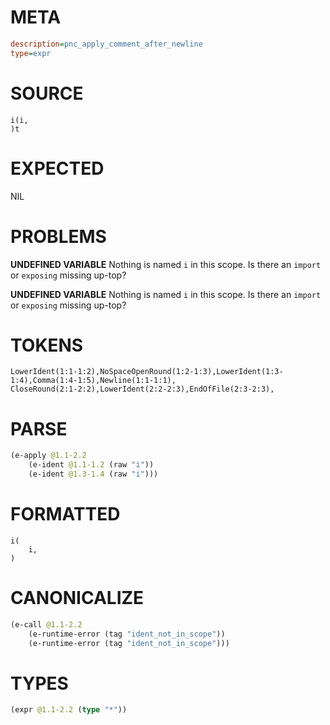 # META
~~~ini
description=pnc_apply_comment_after_newline
type=expr
~~~
# SOURCE
~~~roc
i(i,
)t
~~~
# EXPECTED
NIL
# PROBLEMS
**UNDEFINED VARIABLE**
Nothing is named `i` in this scope.
Is there an `import` or `exposing` missing up-top?

**UNDEFINED VARIABLE**
Nothing is named `i` in this scope.
Is there an `import` or `exposing` missing up-top?

# TOKENS
~~~zig
LowerIdent(1:1-1:2),NoSpaceOpenRound(1:2-1:3),LowerIdent(1:3-1:4),Comma(1:4-1:5),Newline(1:1-1:1),
CloseRound(2:1-2:2),LowerIdent(2:2-2:3),EndOfFile(2:3-2:3),
~~~
# PARSE
~~~clojure
(e-apply @1.1-2.2
	(e-ident @1.1-1.2 (raw "i"))
	(e-ident @1.3-1.4 (raw "i")))
~~~
# FORMATTED
~~~roc
i(
	i,
)
~~~
# CANONICALIZE
~~~clojure
(e-call @1.1-2.2
	(e-runtime-error (tag "ident_not_in_scope"))
	(e-runtime-error (tag "ident_not_in_scope")))
~~~
# TYPES
~~~clojure
(expr @1.1-2.2 (type "*"))
~~~
